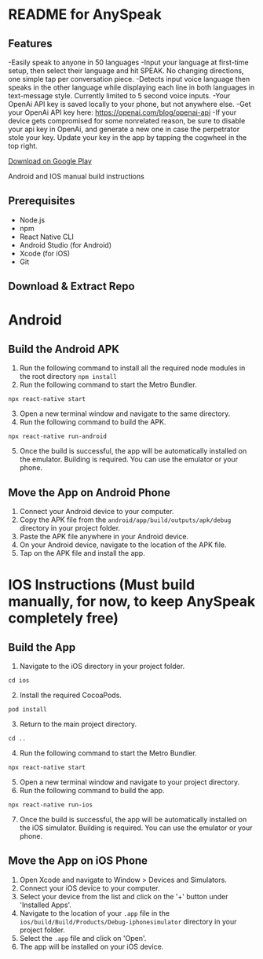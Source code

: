 # README for AnySpeak
## Features
-Easily speak to anyone in 50 languages
-Input your language at first-time setup, then select their language
and hit SPEAK. No changing directions, one simple tap per conversation piece.
-Detects input voice language then speaks in the other language
while displaying each line in both languages in text-message style.
Currently limited to 5 second voice inputs.
-Your OpenAi API key is saved locally to your phone, but not
anywhere else.
-Get your OpenAi API key here: https://openai.com/blog/openai-api
-If your device gets compromised for some nonrelated reason, be
sure to disable your api key in OpenAi, and generate a new one in
case the perpetrator stole your key. Update your key in the app by tapping the cogwheel in the top right.

<a href='https://play.google.com/store/apps/details?id=com.anyspeak'>Download on Google Play</a>

Android and IOS manual build instructions

## Prerequisites
- Node.js
- npm
- React Native CLI
- Android Studio (for Android)
- Xcode (for iOS)
- Git

## Download & Extract Repo

# Android

## Build the Android APK 
1. Run the following command to install all the required node modules in the root directory
```npm install```
2. Run the following command to start the Metro Bundler.
```
npx react-native start
```
3. Open a new terminal window and navigate to the same directory.
4. Run the following command to build the APK.
```
npx react-native run-android
```
5. Once the build is successful, the app will be automatically installed on the emulator. Building is required. You can use the emulator or your phone.

## Move the App on Android Phone
1. Connect your Android device to your computer.
2. Copy the APK file from the `android/app/build/outputs/apk/debug` directory in your project folder.
3. Paste the APK file anywhere in your Android device.
4. On your Android device, navigate to the location of the APK file.
5. Tap on the APK file and install the app.

# IOS Instructions (Must build manually, for now, to keep AnySpeak completely free)

## Build the App
1. Navigate to the iOS directory in your project folder.
```
cd ios
```
2. Install the required CocoaPods.
```
pod install
```
3. Return to the main project directory.
```
cd ..
```
4. Run the following command to start the Metro Bundler.
```
npx react-native start
```
5. Open a new terminal window and navigate to your project directory.
6. Run the following command to build the app.
```
npx react-native run-ios
```
7. Once the build is successful, the app will be automatically installed on the iOS simulator. Building is required. You can use the emulator or your phone.

## Move the App on iOS Phone
1. Open Xcode and navigate to Window > Devices and Simulators.
2. Connect your iOS device to your computer.
3. Select your device from the list and click on the '+' button under 'Installed Apps'.
4. Navigate to the location of your `.app` file in the `ios/build/Build/Products/Debug-iphonesimulator` directory in
your project folder.
5. Select the `.app` file and click on 'Open'.
6. The app will be installed on your iOS device.
